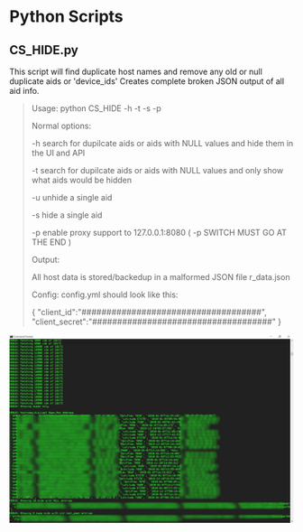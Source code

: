 


# Python Scripts

## CS_HIDE.py

This script will find duplicate host names and remove any old or null duplicate aids or 'device_ids'
Creates complete broken JSON output of all aid info.

>Usage: python CS_HIDE -h -t -s -p
> 
> Normal options:
> 
>
>-h search for dupilcate aids or aids with NULL values and hide them in the UI and API
>
>-t search for dupilcate aids or aids with NULL values and only show what aids would be hidden
>
>-u unhide a single aid
>
>-s hide a single aid
>
>-p enable proxy support to 127.0.0.1:8080 ( -p SWITCH MUST GO AT THE END )
>
>Output: 
>
>All host data is stored/backedup in a malformed JSON file r_data.json
>
>Config:
> config.yml should look like this:
>
>{
>"client_id":"####################################",
>"client_secret":"####################################"
>}

![enter image description here](https://github.com/freeload101/Python/blob/master/CS_HIDE.jpg?raw=true)
